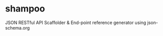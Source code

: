 shampoo
=======

JSON RESTful API Scaffolder &amp; End-point reference generator using json-schema.org
